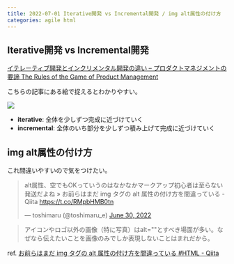 ```yaml
---
title: 2022-07-01 Iterative開発 vs Incremental開発 / img alt属性の付け方
categories: agile html
---
```


## Iterative開発 vs Incremental開発

[イテレーティブ開発とインクリメンタル開発の違い – プロダクトマネジメントの要諦 The Rules of the Game of Product Management](https://rihoublog.com/2020/06/07/%E3%82%A4%E3%83%86%E3%83%AC%E3%83%BC%E3%83%86%E3%82%A3%E3%83%96%E9%96%8B%E7%99%BA%E3%81%A8%E3%82%A4%E3%83%B3%E3%82%AF%E3%83%AA%E3%83%A1%E3%83%B3%E3%82%BF%E3%83%AB%E9%96%8B%E7%99%BA%E3%81%AE%E9%81%95/)

こちらの記事にある絵で捉えるとわかりやすい。

![](https://cdn-images-1.medium.com/max/1440/0*L9BgHFD-xjkTLdzS.)

- **iterative**: 全体を少しずつ完成に近づけていく
- **incremental**: 全体のいち部分を少しずつ積み上げて完成に近づけていく

## img alt属性の付け方

これ間違いやすいので気をつけたい。

<blockquote class="twitter-tweet"><p lang="ja" dir="ltr">alt属性、空でもOKっていうのはなかなかマークアップ初心者は至らない発送だよね » お前らはまだ img タグの alt 属性の付け方を間違っている - Qiita <a href="https://t.co/RMpbHMB0tn">https://t.co/RMpbHMB0tn</a></p>&mdash; toshimaru (@toshimaru_e) <a href="https://twitter.com/toshimaru_e/status/1542380509560418306?ref_src=twsrc%5Etfw">June 30, 2022</a></blockquote> <script async src="https://platform.twitter.com/widgets.js" charset="utf-8"></script>

> アイコンやロゴ以外の画像（特に写真）はalt=""とすべき場面が多い。なぜなら伝えたいことを画像のみでしか表現しないことはまれだから。

ref. [お前らはまだ img タグの alt 属性の付け方を間違っている #HTML - Qiita](https://qiita.com/silane1001/items/3c61627a098725a83866)
